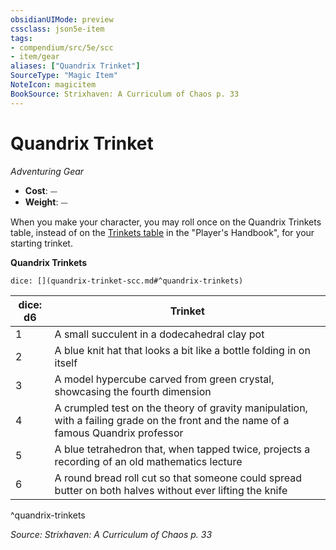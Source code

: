 ```yaml
---
obsidianUIMode: preview
cssclass: json5e-item
tags:
- compendium/src/5e/scc
- item/gear
aliases: ["Quandrix Trinket"]
SourceType: "Magic Item"
NoteIcon: magicitem
BookSource: Strixhaven: A Curriculum of Chaos p. 33
---
```

# Quandrix Trinket
*Adventuring Gear*  

- **Cost**: ⏤
- **Weight**: ⏤

When you make your character, you may roll once on the Quandrix Trinkets table, instead of on the [Trinkets table](/2-Mechanics/CLI/items/trinket.md) in the "Player's Handbook", for your starting trinket.

**Quandrix Trinkets**

`dice: [](quandrix-trinket-scc.md#^quandrix-trinkets)`

| dice: d6 | Trinket |
|----------|---------|
| 1 | A small succulent in a dodecahedral clay pot |
| 2 | A blue knit hat that looks a bit like a bottle folding in on itself |
| 3 | A model hypercube carved from green crystal, showcasing the fourth dimension |
| 4 | A crumpled test on the theory of gravity manipulation, with a failing grade on the front and the name of a famous Quandrix professor |
| 5 | A blue tetrahedron that, when tapped twice, projects a recording of an old mathematics lecture |
| 6 | A round bread roll cut so that someone could spread butter on both halves without ever lifting the knife |
^quandrix-trinkets

*Source: Strixhaven: A Curriculum of Chaos p. 33*